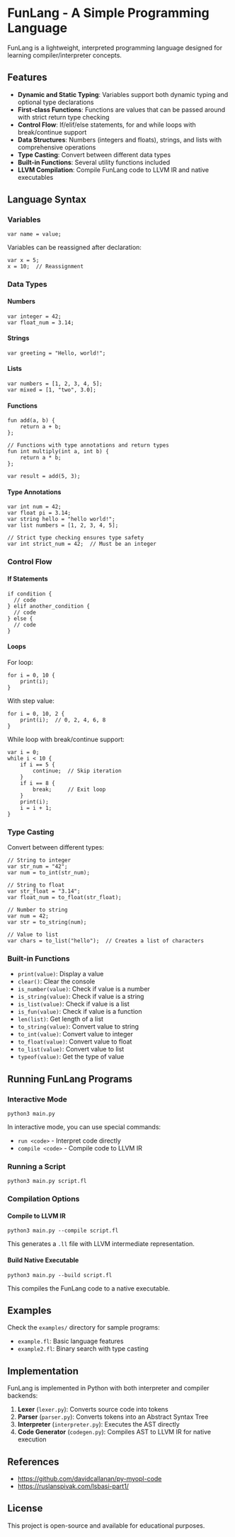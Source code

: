 # FunLang - A Simple Programming Language

FunLang is a lightweight, interpreted programming language designed for learning compiler/interpreter concepts. 

## Features

- **Dynamic and Static Typing**: Variables support both dynamic typing and optional type declarations
- **First-class Functions**: Functions are values that can be passed around with strict return type checking
- **Control Flow**: If/elif/else statements, for and while loops with break/continue support
- **Data Structures**: Numbers (integers and floats), strings, and lists with comprehensive operations
- **Type Casting**: Convert between different data types
- **Built-in Functions**: Several utility functions included
- **LLVM Compilation**: Compile FunLang code to LLVM IR and native executables

## Language Syntax

### Variables

```
var name = value;
```

Variables can be reassigned after declaration:

```
var x = 5;
x = 10;  // Reassignment
```

### Data Types

#### Numbers
```
var integer = 42;
var float_num = 3.14;
```

#### Strings
```
var greeting = "Hello, world!";
```

#### Lists
```
var numbers = [1, 2, 3, 4, 5];
var mixed = [1, "two", 3.0];
```

#### Functions
```
fun add(a, b) {
    return a + b;
};

// Functions with type annotations and return types
fun int multiply(int a, int b) {
    return a * b;
};

var result = add(5, 3);
```

#### Type Annotations
```
var int num = 42;
var float pi = 3.14;
var string hello = "hello world!";
var list numbers = [1, 2, 3, 4, 5];

// Strict type checking ensures type safety
var int strict_num = 42;  // Must be an integer
```

### Control Flow

#### If Statements
```
if condition {
  // code
} elif another_condition {
  // code
} else {
  // code
}
```

#### Loops

For loop:
```
for i = 0, 10 {
    print(i);
}
```

With step value:
```
for i = 0, 10, 2 {
    print(i);  // 0, 2, 4, 6, 8
}
```

While loop with break/continue support:
```
var i = 0;
while i < 10 {
    if i == 5 {
        continue;  // Skip iteration
    }
    if i == 8 {
        break;     // Exit loop
    }
    print(i);
    i = i + 1;
}
```

### Type Casting

Convert between different types:

```
// String to integer
var str_num = "42";
var num = to_int(str_num);

// String to float
var str_float = "3.14";
var float_num = to_float(str_float);

// Number to string
var num = 42;
var str = to_string(num);

// Value to list
var chars = to_list("hello");  // Creates a list of characters
```

### Built-in Functions

- `print(value)`: Display a value
- `clear()`: Clear the console
- `is_number(value)`: Check if value is a number
- `is_string(value)`: Check if value is a string
- `is_list(value)`: Check if value is a list
- `is_fun(value)`: Check if value is a function
- `len(list)`: Get length of a list
- `to_string(value)`: Convert value to string
- `to_int(value)`: Convert value to integer
- `to_float(value)`: Convert value to float
- `to_list(value)`: Convert value to list
- `typeof(value)`: Get the type of value

## Running FunLang Programs

### Interactive Mode
```
python3 main.py
```

In interactive mode, you can use special commands:
- `run <code>` - Interpret code directly
- `compile <code>` - Compile code to LLVM IR

### Running a Script
```
python3 main.py script.fl
```

### Compilation Options

#### Compile to LLVM IR
```
python3 main.py --compile script.fl
```
This generates a `.ll` file with LLVM intermediate representation.

#### Build Native Executable
```
python3 main.py --build script.fl
```
This compiles the FunLang code to a native executable.

## Examples

Check the `examples/` directory for sample programs:
- `example.fl`: Basic language features
- `example2.fl`: Binary search with type casting

## Implementation

FunLang is implemented in Python with both interpreter and compiler backends:
1. **Lexer** (`lexer.py`): Converts source code into tokens
2. **Parser** (`parser.py`): Converts tokens into an Abstract Syntax Tree
3. **Interpreter** (`interpreter.py`): Executes the AST directly
4. **Code Generator** (`codegen.py`): Compiles AST to LLVM IR for native execution

## References

- https://github.com/davidcallanan/py-myopl-code
- https://ruslanspivak.com/lsbasi-part1/

## License

This project is open-source and available for educational purposes.
